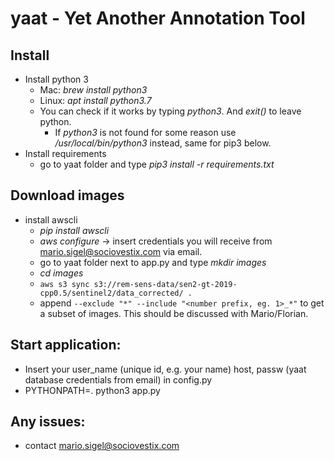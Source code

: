 # yaat - Yet Another Annotation Tool

## Install
* Install python 3
  * Mac: *brew install python3*
  * Linux: *apt install python3.7*
  * You can check if it works by typing *python3*. And *exit()* to leave python.
    * If *python3* is not found for some reason use */usr/local/bin/python3* instead, same for pip3 below.
* Install requirements
  * go to yaat folder and type *pip3 install -r requirements.txt* 
  
## Download images
* install awscli 
  * *pip install awscli*
  * *aws configure* -> insert credentials you will receive from mario.sigel@sociovestix.com via email. 
  * go to yaat folder next to app.py and type *mkdir images*
  * *cd images*
  * ``` aws s3 sync s3://rem-sens-data/sen2-gt-2019-cpp0.5/sentinel2/data_corrected/ . ```
  * append ``` --exclude "*" --include "<number prefix, eg. 1>_*" ``` to get a subset of images. This should be discussed with Mario/Florian.
  
## Start application:
* Insert your user_name (unique id, e.g. your name) host, passw (yaat database credentials from email) in config.py
* PYTHONPATH=. python3 app.py


## Any issues:
* contact mario.sigel@sociovestix.com
  
